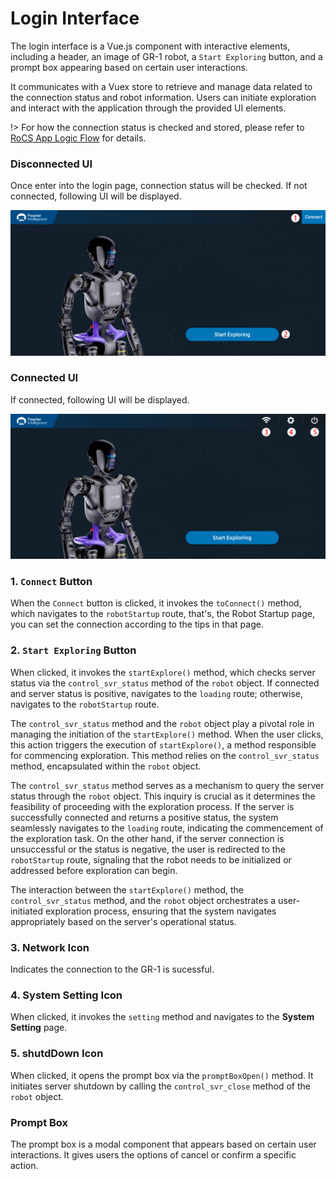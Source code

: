 # Login Interface

The login interface is a Vue.js component with interactive elements, including a header, an image of GR-1 robot, a `Start Exploring` button, and a prompt box appearing based on certain user interactions.

It communicates with a Vuex store to retrieve and manage data related to the connection status and robot information. Users can initiate exploration and interact with the application through the provided UI elements.

!> For how the connection status is checked and stored, please refer to [RoCS App Logic Flow](http://localhost:3000/#/logicFlow?id=rocs-app-logic-flow) for details.

### **Disconnected UI**

Once enter into the login page, connection status will be checked. If not connected, following UI will be displayed.

![1700032171029](image/login/1700032171029.png ":size=80%")

### **Connected UI**

If connected, following UI will be displayed.

![1700032179929](image/login/1700032179929.png ":size=80%")

### 1. `Connect` Button

When the `Connect` button is clicked, it invokes the `toConnect()` method, which navigates to the `robotStartup` route, that's, the Robot Startup page, you can set the connection according to the tips in that page.

### 2.  `Start Exploring` Button

When clicked, it invokes the `startExplore()` method, which checks server status via the `control_svr_status` method of the `robot` object. If connected and server status is positive, navigates to the `loading` route; otherwise, navigates to the `robotStartup` route.

The `control_svr_status` method and the `robot` object play a pivotal role in managing the initiation of the `startExplore()` method. When the user clicks, this action triggers the execution of `startExplore()`, a method responsible for commencing exploration. This method relies on the `control_svr_status` method, encapsulated within the `robot` object.

The `control_svr_status` method serves as a mechanism to query the server status through the `robot` object. This inquiry is crucial as it determines the feasibility of proceeding with the exploration process. If the server is successfully connected and returns a positive status, the system seamlessly navigates to the `loading` route, indicating the commencement of the exploration task. On the other hand, if the server connection is unsuccessful or the status is negative, the user is redirected to the `robotStartup` route, signaling that the robot needs to be initialized or addressed before exploration can begin.

The interaction between the `startExplore()` method, the `control_svr_status` method, and the `robot` object orchestrates a user-initiated exploration process, ensuring that the system navigates appropriately based on the server's operational status.

### 3. Network Icon

Indicates the connection to the GR-1 is sucessful.

### 4. System Setting Icon

When clicked, it invokes the `setting` method and navigates to the **System Setting** page.

### 5. shutdDown Icon

When clicked, it opens the prompt box via the `promptBoxOpen()` method. It initiates server shutdown by calling the `control_svr_close` method of the `robot` object.

### Prompt Box

The prompt box is a modal component that appears based on certain user interactions. It gives users the options of cancel or confirm a specific action.
